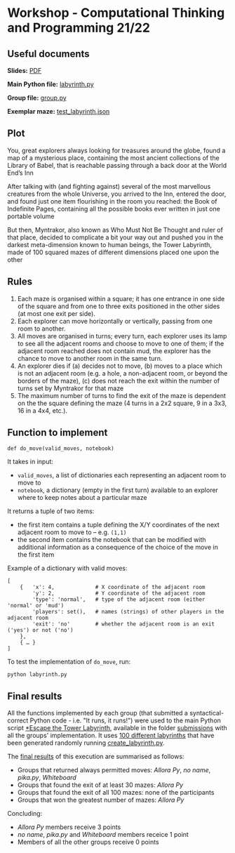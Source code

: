 # Workshop - Computational Thinking and Programming 21/22

## Useful documents

**Slides:** [PDF](https://comp-think.github.io/2021-2022/workshop/workshop2122-slides.pdf)

**Main Python file:** [labyrinth.py](https://comp-think.github.io/2021-2022/workshop/labyrinth.py)

**Group file:** [group.py](https://comp-think.github.io/2021-2022/workshop/group.py)

**Exemplar maze:** [test_labyrinth.json](https://comp-think.github.io/2021-2022/workshop/test_labyrinth.json)

## Plot

You, great explorers always looking for treasures around the globe, found a map of a mysterious place, containing the most ancient collections of the Library of Babel, that is reachable passing through a back door at the World End’s Inn

After talking with (and fighting against) several of the most marvellous creatures from the whole Universe, you arrived to the Inn, entered the door, and found just one item flourishing in the room you reached: the Book of Indefinite Pages, containing all the possible books ever written in just one portable volume

But then, Myntrakor, also known as Who Must Not Be Thought and ruler of that place, decided to complicate a bit your way out and pushed you in the darkest meta-dimension known to human beings, the Tower Labyrinth, made of 100 squared mazes of different dimensions placed one upon the other

## Rules

1. Each maze is organised within a square; it has one entrance in one side of the square and from one to three exits positioned in the other sides (at most one exit per side).
2. Each explorer can move horizontally or vertically, passing from one room to another.
3. All moves are organised in turns; every turn, each explorer uses its lamp to see all the adjacent rooms and choose to move to one of them; if the adjacent room reached does not contain mud, the explorer has the chance to move to another room in the same turn.
4. An explorer dies if (a) decides not to move, (b) moves to a place which is not an adjacent room (e.g. a hole, a non-adjacent room, or beyond the borders of the maze), (c) does not reach the exit within the number of turns set by Myntrakor for that maze
5. The maximum number of turns to find the exit of the maze is dependent on the the square defining the maze (4 turns in a 2x2 square, 9 in a 3x3, 16 in a 4x4, etc.).

## Function to implement
```
def do_move(valid_moves, notebook)
```

It takes in input:
* `valid_moves`, a list of dictionaries each representing an adjacent room to move to
* `notebook`, a dictionary (empty in the first turn) available to an explorer where to keep notes about a particular maze

It returns a tuple of two items:
* the first item contains a tuple defining the X/Y coordinates of the next adjacent room to move to – e.g. `(1,1)`
* the second item contains the notebook that can be modified with additional information as a consequence of the choice of the move in the first item

Example of a dictionary with valid moves:
```
[
    {   'x': 4,             # X coordinate of the adjacent room 
        'y': 2,             # Y coordinate of the adjacent room
        'type': 'normal',   # type of the adjacent room (either 'normal' or 'mud')
        'players': set(),   # names (strings) of other players in the adjacent room
        'exit': 'no'        # whether the adjacent room is an exit ('yes') or not ('no')
    }, 
    { … }
]
```

To test the implementation of `do_move`, run:

```
python labyrinth.py
```

## Final results
All the functions implemented by each group (that submitted a syntactical-correct Python code - i.e. "It runs, it runs!") were used to the main Python script [*Escape the Tower Labyrinth](https://comp-think.github.io/2021-2022/workshop/submissions/00_run_tower_labyrinth.py), available in the folder [submissions](https://comp-think.github.io/2021-2022/workshop/submissions/) with all the groups' implementation. It uses [100 different labyrinths](https://comp-think.github.io/2021-2022/workshop/submissions/labyrinths/) that have been generated randomly running [create_labyrinth.py](https://comp-think.github.io/2021-2022/workshop/support/create_labyrinth.py).

The [final results](https://comp-think.github.io/2021-2022/workshop/submissions/00_final_results.txt) of this execution are summarised as follows:

* Groups that returned always permitted moves: *Allora Py*, *no name*, *pika.py*, *Whiteboard*
* Groups that found the exit of at least 30 mazes: *Allora Py*
* Groups that found the exit of all 100 mazes: none of the participants
* Groups that won the greatest number of mazes: *Allora Py*

Concluding:
* *Allora Py* members receive 3 points
* *no name*, *pika.py* and *Whiteboard* members receice 1 point
* Members of all the other groups receive 0 points
